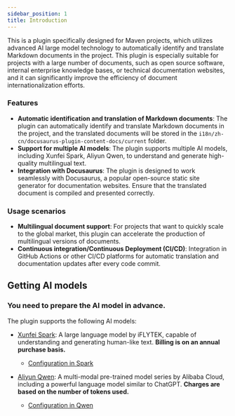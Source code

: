 ```yaml
---
sidebar_position: 1
title: Introduction
---
```


[//]: # (Copyright 2024 Paion Data)

[//]: # (Licensed under the Apache License, Version 2.0 &#40;the "License"&#41;;)
[//]: # (you may not use this file except in compliance with the License.)
[//]: # (You may obtain a copy of the License at)

[//]: # (    http://www.apache.org/licenses/LICENSE-2.0)

[//]: # (Unless required by applicable law or agreed to in writing, software)
[//]: # (distributed under the License is distributed on an "AS IS" BASIS,)
[//]: # (WITHOUT WARRANTIES OR CONDITIONS OF ANY KIND, either express or implied.)
[//]: # (See the License for the specific language governing permissions and)
[//]: # (limitations under the License.)

This is a plugin specifically designed for Maven projects, which utilizes advanced AI large model technology to
automatically identify and translate Markdown documents in the project. This plugin is especially suitable for projects
with a large number of documents, such as open source software, internal enterprise knowledge bases, or technical
documentation websites, and it can significantly improve the efficiency of document internationalization efforts.

### Features
- **Automatic identification and translation of Markdown documents**: The plugin can automatically identify and 
translate Markdown documents in the project, and the translated documents will be stored in the
`i18n/zh-cn/docusaurus-plugin-content-docs/current` folder.
- **Support for multiple AI models**: The plugin supports multiple AI models, including Xunfei Spark, Aliyun Qwen, to
understand and generate high-quality multilingual text.
- **Integration with Docusaurus**: The plugin is designed to work seamlessly with Docusaurus, a popular open-source 
static site generator for documentation websites. Ensure that the translated document is compiled and presented 
correctly.

### Usage scenarios
- **Multilingual document support**: For projects that want to quickly scale to the global market, this plugin can 
accelerate the production of multilingual versions of documents.
- **Continuous integration/Continuous Deployment (CI/CD)**: Integration in GitHub Actions or other CI/CD platforms for
automatic translation and documentation updates after every code commit.
## Getting AI models

### You need to prepare the AI model in advance.

The plugin supports the following AI models:

- [Xunfei Spark](https://xinghuo.xfyun.cn/spark):
  A large language model by iFLYTEK, capable of understanding and generating human-like text. **Billing is on an annual purchase basis.**
    - [Configuration in Spark](Spark.md)

- [Aliyun Qwen](https://bailian.console.aliyun.com/#/home):
  A multi-modal pre-trained model series by Alibaba Cloud, including a powerful language model similar to ChatGPT. **Charges are based on the number of tokens used.**
    - [Configuration in Qwen](Qwen.md)
